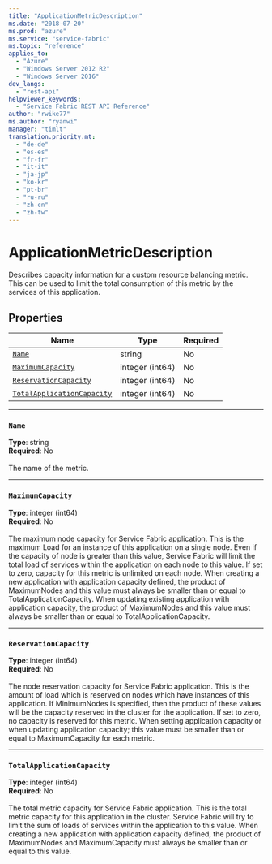 ```yaml
---
title: "ApplicationMetricDescription"
ms.date: "2018-07-20"
ms.prod: "azure"
ms.service: "service-fabric"
ms.topic: "reference"
applies_to: 
  - "Azure"
  - "Windows Server 2012 R2"
  - "Windows Server 2016"
dev_langs: 
  - "rest-api"
helpviewer_keywords: 
  - "Service Fabric REST API Reference"
author: "rwike77"
ms.author: "ryanwi"
manager: "timlt"
translation.priority.mt: 
  - "de-de"
  - "es-es"
  - "fr-fr"
  - "it-it"
  - "ja-jp"
  - "ko-kr"
  - "pt-br"
  - "ru-ru"
  - "zh-cn"
  - "zh-tw"
---
```

# ApplicationMetricDescription

Describes capacity information for a custom resource balancing metric. This can be used to limit the total consumption of this metric by the services of this application.


## Properties
| Name | Type | Required |
| --- | --- | --- |
| [`Name`](#name) | string | No |
| [`MaximumCapacity`](#maximumcapacity) | integer (int64) | No |
| [`ReservationCapacity`](#reservationcapacity) | integer (int64) | No |
| [`TotalApplicationCapacity`](#totalapplicationcapacity) | integer (int64) | No |

____
### `Name`
__Type__: string <br/>
__Required__: No<br/>
<br/>
The name of the metric.

____
### `MaximumCapacity`
__Type__: integer (int64) <br/>
__Required__: No<br/>
<br/>
The maximum node capacity for Service Fabric application.
This is the maximum Load for an instance of this application on a single node. Even if the capacity of node is greater than this value, Service Fabric will limit the total load of services within the application on each node to this value.
If set to zero, capacity for this metric is unlimited on each node.
When creating a new application with application capacity defined, the product of MaximumNodes and this value must always be smaller than or equal to TotalApplicationCapacity.
When updating existing application with application capacity, the product of MaximumNodes and this value must always be smaller than or equal to TotalApplicationCapacity.


____
### `ReservationCapacity`
__Type__: integer (int64) <br/>
__Required__: No<br/>
<br/>
The node reservation capacity for Service Fabric application.
This is the amount of load which is reserved on nodes which have instances of this application.
If MinimumNodes is specified, then the product of these values will be the capacity reserved in the cluster for the application.
If set to zero, no capacity is reserved for this metric.
When setting application capacity or when updating application capacity; this value must be smaller than or equal to MaximumCapacity for each metric.


____
### `TotalApplicationCapacity`
__Type__: integer (int64) <br/>
__Required__: No<br/>
<br/>
The total metric capacity for Service Fabric application.
This is the total metric capacity for this application in the cluster. Service Fabric will try to limit the sum of loads of services within the application to this value.
When creating a new application with application capacity defined, the product of MaximumNodes and MaximumCapacity must always be smaller than or equal to this value.


